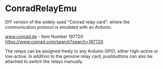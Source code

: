 # ConradRelayEmu
DIY version of the widely used "Conrad relay card", where the communication protocol is emulated with an Arduino.

www.conrad.de - Item Number 197720<br/>
https://www.conrad.com/search?search=197720

The relays can be assigned freely to any Arduino GPIO; either high-active or low-active. In addition to the genuine relay card, pushbuttons can also be attached to switch the relays manually.
